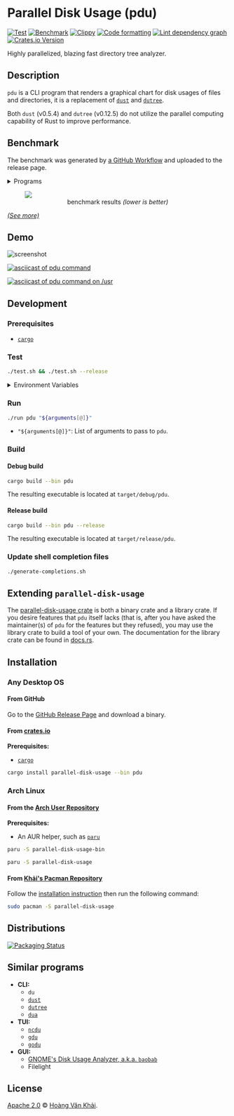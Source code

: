 # Parallel Disk Usage (pdu)

[![Test](https://github.com/KSXGitHub/parallel-disk-usage/workflows/Test/badge.svg)](https://github.com/KSXGitHub/parallel-disk-usage/actions?query=workflow%3ATest)
[![Benchmark](https://github.com/KSXGitHub/parallel-disk-usage/actions/workflows/benchmark.yaml/badge.svg)](https://github.com/KSXGitHub/parallel-disk-usage/actions/workflows/benchmark.yaml)
[![Clippy](https://github.com/KSXGitHub/parallel-disk-usage/actions/workflows/clippy.yaml/badge.svg)](https://github.com/KSXGitHub/parallel-disk-usage/actions/workflows/clippy.yaml)
[![Code formatting](https://github.com/KSXGitHub/parallel-disk-usage/actions/workflows/fmt.yaml/badge.svg)](https://github.com/KSXGitHub/parallel-disk-usage/actions/workflows/fmt.yaml)
[![Lint dependency graph](https://github.com/KSXGitHub/parallel-disk-usage/actions/workflows/cargo-deny.yaml/badge.svg)](https://github.com/KSXGitHub/parallel-disk-usage/actions/workflows/cargo-deny.yaml)
[![Crates.io Version](https://img.shields.io/crates/v/parallel-disk-usage?logo=rust)](https://crates.io/crates/parallel-disk-usage)

Highly parallelized, blazing fast directory tree analyzer.

## Description

`pdu` is a CLI program that renders a graphical chart for disk usages of files and directories, it is a replacement of [`dust`](https://github.com/bootandy/dust) and [`dutree`](https://github.com/nachoparker/dutree).

Both `dust` (v0.5.4) and `dutree` (v0.12.5) do not utilize the parallel computing capability of Rust to improve performance.

## Benchmark

The benchmark was generated by [a GitHub Workflow](https://github.com/KSXGitHub/parallel-disk-usage/blob/0.2.4/.github/workflows/deploy.yaml#L458-L608) and uploaded to the release page.

<details><summary>Programs</summary>

* `pdu` v0.2.4
* [`dust`](https://github.com/bootandy/dust) v0.5.4
* [`dutree`](https://github.com/nachoparker/dutree) v0.12.5
* [`dua`](https://github.com/nachoparker/dutree) v2.11.3
* [`ncdu`](https://dev.yorhel.nl/ncdu)
* [`gdu`](https://github.com/dundee/gdu) v5.0.0
* `du`

</details>

<figure>
  <img src="https://ksxgithub.github.io/parallel-disk-usage-0.2.4-benchmarks/tmp.benchmark-report.competing.blksize.svg">
  <figcaption align="center">
    benchmark results
    <em>(lower is better)</em>
  </figcaption>
</figure>

[_(See more)_](https://github.com/KSXGitHub/parallel-disk-usage-0.2.4-benchmarks/blob/master/tmp.benchmark-report.CHARTS.md)

## Demo

![screenshot](https://user-images.githubusercontent.com/11488886/120057336-69dca180-c06c-11eb-8233-9bd4cf9cf001.png)

[![asciicast of pdu command](https://asciinema.org/a/416663.svg)](https://asciinema.org/a/416663)

[![asciicast of pdu command on /usr](https://asciinema.org/a/416664.svg)](https://asciinema.org/a/416664)

## Development

### Prerequisites

* [`cargo`](github.com/rust-lang/cargo)

### Test

```sh
./test.sh && ./test.sh --release
```

<details><summary>
Environment Variables
</summary>

| name          | type              | default value | description                                     |
|---------------|-------------------|---------------|-------------------------------------------------|
| `FMT`         | `true` or `false` | `true`        | Whether to run `cargo fmt`                      |
| `LINT`        | `true` or `false` | `true`        | Whether to run `cargo clippy`                   |
| `BUILD`       | `true` or `false` | `true`        | Whether to run `cargo build`                    |
| `TEST`        | `true` or `false` | `true`        | Whether to run `cargo test`                     |
| `BUILD_FLAGS` | string            | _(empty)_     | Space-separated list of flags for `cargo build` |
| `TEST_FLAGS`  | string            | _(empty)_     | Space-separated list of flags for `cargo test`  |

</details>

### Run

```sh
./run pdu "${arguments[@]}"
```

* `"${arguments[@]}"`: List of arguments to pass to `pdu`.

### Build

#### Debug build

```sh
cargo build --bin pdu
```

The resulting executable is located at `target/debug/pdu`.

#### Release build

```sh
cargo build --bin pdu --release
```

The resulting executable is located at `target/release/pdu`.

### Update shell completion files

```sh
./generate-completions.sh
```

## Extending `parallel-disk-usage`

The [parallel-disk-usage crate](https://crates.io/crates/parallel-disk-usage) is both a binary crate and a library crate. If you desire features that `pdu` itself lacks (that is, after you have asked the maintainer(s) of `pdu` for the features but they refused), you may use the library crate to build a tool of your own. The documentation for the library crate can be found in [docs.rs](https://docs.rs/parallel-disk-usage).

## Installation

### Any Desktop OS

#### From GitHub

Go to the [GitHub Release Page](https://github.com/KSXGitHub/parallel-disk-usage/releases) and download a binary.

#### From [crates.io](https://crates.io)

**Prerequisites:**
  * [`cargo`](https://github.com/rust-lang/cargo)

```sh
cargo install parallel-disk-usage --bin pdu
```

### Arch Linux

#### From the [Arch User Repository](https://aur.archlinux.org)

**Prerequisites:**
  * An AUR helper, such as [`paru`](https://github.com/Morganamilo/paru)

```sh
paru -S parallel-disk-usage-bin
```

```sh
paru -S parallel-disk-usage
```

#### From [Khải's Pacman Repository](https://github.com/KSXGitHub/pacman-repo)

Follow the [installation instruction](https://github.com/KSXGitHub/pacman-repo#installation) then run the following command:

```sh
sudo pacman -S parallel-disk-usage
```

## Distributions

[![Packaging Status](https://repology.org/badge/vertical-allrepos/parallel-disk-usage.svg)](https://repology.org/project/parallel-disk-usage/versions)

## Similar programs

* **CLI:**
  * `du`
  * [`dust`](https://github.com/bootandy/dust)
  * [`dutree`](https://github.com/nachoparker/dutree)
  * [`dua`](https://github.com/byron/dua-cli)
* **TUI:**
  * [`ncdu`](https://dev.yorhel.nl/ncdu)
  * [`gdu`](https://github.com/dundee/gdu)
  * [`godu`](https://github.com/viktomas/godu)
* **GUI:**
  * [GNOME's Disk Usage Analyzer, a.k.a. `baobab`](https://wiki.gnome.org/action/show/Apps/DiskUsageAnalyzer)
  * Filelight

## License

[Apache 2.0](https://git.io/JGIAt) © [Hoàng Văn Khải](https://ksxgithub.github.io/).
